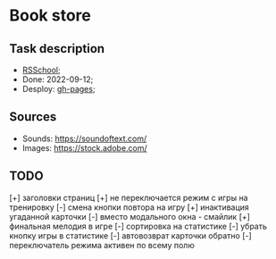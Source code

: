 # Book store

## Task description
- [RSSchool](https://raw.githubusercontent.com/rolling-scopes-school/js-fe-course-en/main/tasks/english-for-kids/english-for-kids.md);
- Done: 2022-09-12;
- Desploy: [gh-pages](https://emp74ark.github.io/english-for-kids/index.html);
## Sources
- Sounds: https://soundoftext.com/
- Images: https://stock.adobe.com/

## TODO
[+] заголовки страниц
[+] не переключается режим с игры на тренировку
[-] смена кнопки повтора на игру
[+] инактивация угаданной карточки
[-] вместо модального окна - смайлик
[+] финальная мелодия в игре
[-] сортировка на статистике
[-] убрать кнопку игры в статистике
[-] автовозврат карточки обратно
[-] переключатель режима активен по всему полю
